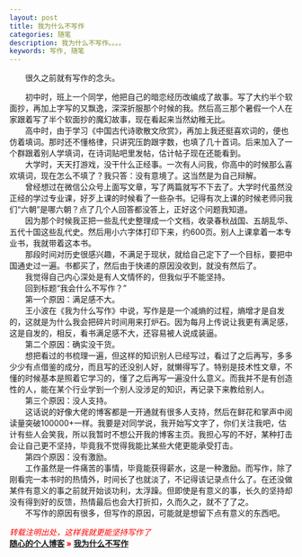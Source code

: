 ```yaml
---
layout: post
title: 我为什么不写作
categories: 随笔
description: 我为什么不写作。。。。
keywords: 写作, 随笔
---
```

　　很久之前就有写作的念头。  

　　初中时，班上一个同学，他把自己的暗恋经历改编成了故事。写了大约半个软面抄，再加上字写的又飘逸，深深折服那个时候的我。然后高三那个暑假一个人在家跟着写了半个软面抄的魔幻故事，现在看起来当然幼稚无比。  
　　高中时，由于学习《中国古代诗歌散文欣赏》，再加上我还挺喜欢词的，便也仿着填词。那时还不懂格律，只讲究压韵跟字数，也填了几十首词。后来加入了一个群跟着别人学填词，在诗词贴吧里发帖，估计帖子现在还能看到。  
　　大学时，天天打游戏，没干什么正经事。一次有人问我，你高中的时候那么喜欢填词，现在怎么不填了？我只答：没有意境了。这当然是为自己辩解。  
　　曾经想过在微信公众号上面写文章，写了两篇就写不下去了。大学时代虽然没正经的学过专业课，好歹上课的时候看了一些杂书。记得有次上课的时候老师问我们“六朝”是哪六朝？点了几个人回答都没答上，正好这个问题我知道。  
　　因为那个时候我正把一些乱代史整理成一个文档，收录春秋战国、五胡乱华、五代十国这些乱代史。然后用小六字体打印下来，约600页。别人上课拿着一本专业书，我就带着这本书。  
　　那段时间对历史很感兴趣，不满足于现状，就给自己定下了一个目标，要把中国通史过一遍。书都买了，然后由于快递的原因没收到，就没有然后了。  
　　我觉得自己内心深处是有人文情怀的，但我似乎不能坚持。  
　　回到标题“我会什么不写作？”  
　　第一个原因：满足感不大。  
　　王小波在《我为什么写作》中说，写作是是一个减熵的过程，熵增才是自发的，这就是为什么我会把碎片时间用来打炉石。因为每月上传说让我更有满足感，这是自发的，相反，看书满足感不大，还容易被人说成装逼。  
　　第二个原因：确实没干货。  
　　想把看过的书梳理一遍，但这样的知识别人已经写过，看过了之后再写，多多少少有点借鉴的成分，而且写的还没别人好，就懒得写了。特别是技术性文章，不懂的时候基本是照着它学习的，懂了之后再写一遍没什么意义。而我并不是有创造性的人，能在某个行业学到一个别人没涉足的知识，再记录下来教给别人。  
　　第三个原因：没人支持。  
　　这话说的好像大佬的博客都是一开通就有很多人支持，然后在鲜花和掌声中阅读量突破100000+一样。我要是对同学说，我开始写文字了，你们关注我吧，估计有些人会笑我，所以我暂时不想公开我的博客主页。我担心写的不好，某种打击会让自己更不坚持，毕竟我不觉得我能比某些大佬更能承受打击。  
　　第四个原因：没有激励。  
　　工作虽然是一件痛苦的事情，毕竟能获得薪水，这是一种激励。而写作，除了刚看完一本书时的热情外，时间长了也就淡了，不记得该记录点什么了。在还没做某件有意义的事之前就开始谈功利，太浮躁。但即使是有意义的事，长久的坚持却没有得到好的反馈，热情最后也会大打折扣，久而久之，就不了了之。  
　　不写作的原因有很多，但写作的原因，可能就是想留下点有意义的东西吧。  


<span style="color: red;">*转载注明出处，这样我就更能坚持写作了*<span>  
**[随心的个人博客](https://jinbooooom.github.io) » [我为什么不写作](https://jinbooooom.github.io/2018/05/27/wo_wei_shen_me_bu_xie_zuo/)**  


